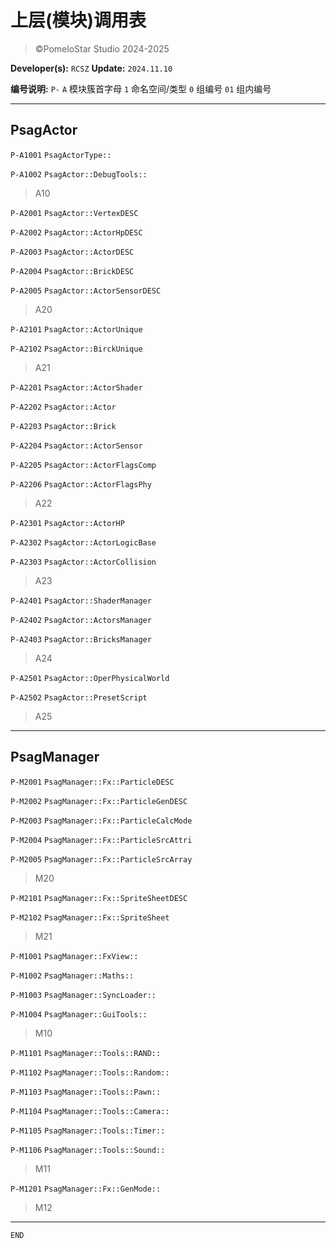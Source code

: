 # 上层(模块)调用表
> ©PomeloStar Studio 2024-2025

__Developer(s):__ ```RCSZ``` __Update:__ ```2024.11.10```

__编号说明:__ `P-` `A` 模块簇首字母 `1` 命名空间/类型 `0` 组编号 `01` 组内编号

---

## PsagActor

`P-A1001` ```PsagActorType::```

`P-A1002` ```PsagActor::DebugTools::```

> A10

`P-A2001` ```PsagActor::VertexDESC```

`P-A2002` ```PsagActor::ActorHpDESC```

`P-A2003` ```PsagActor::ActorDESC```

`P-A2004` ```PsagActor::BrickDESC```

`P-A2005` ```PsagActor::ActorSensorDESC```

> A20

`P-A2101` ```PsagActor::ActorUnique```

`P-A2102` ```PsagActor::BirckUnique```

> A21

`P-A2201` ```PsagActor::ActorShader```

`P-A2202` ```PsagActor::Actor```

`P-A2203` ```PsagActor::Brick```

`P-A2204` ```PsagActor::ActorSensor```

`P-A2205` ```PsagActor::ActorFlagsComp```

`P-A2206` ```PsagActor::ActorFlagsPhy```

> A22

`P-A2301` ```PsagActor::ActorHP```

`P-A2302` ```PsagActor::ActorLogicBase```

`P-A2303` ```PsagActor::ActorCollision```

> A23

`P-A2401` ```PsagActor::ShaderManager```

`P-A2402` ```PsagActor::ActorsManager```

`P-A2403` ```PsagActor::BricksManager```

> A24

`P-A2501` ```PsagActor::OperPhysicalWorld```

`P-A2502` ```PsagActor::PresetScript```

> A25

---

## PsagManager

`P-M2001` ```PsagManager::Fx::ParticleDESC```

`P-M2002` ```PsagManager::Fx::ParticleGenDESC```

`P-M2003` ```PsagManager::Fx::ParticleCalcMode```

`P-M2004` ```PsagManager::Fx::ParticleSrcAttri```

`P-M2005` ```PsagManager::Fx::ParticleSrcArray```

> M20

`P-M2101` ```PsagManager::Fx::SpriteSheetDESC```

`P-M2102` ```PsagManager::Fx::SpriteSheet```

> M21

`P-M1001` ```PsagManager::FxView::```

`P-M1002` ```PsagManager::Maths::```

`P-M1003` ```PsagManager::SyncLoader::```

`P-M1004` ```PsagManager::GuiTools::```

> M10

`P-M1101` ```PsagManager::Tools::RAND::```

`P-M1102` ```PsagManager::Tools::Random::```

`P-M1103` ```PsagManager::Tools::Pawn::```

`P-M1104` ```PsagManager::Tools::Camera::```

`P-M1105` ```PsagManager::Tools::Timer::```

`P-M1106` ```PsagManager::Tools::Sound::```

> M11

`P-M1201` ```PsagManager::Fx::GenMode::```

> M12

---

`END`